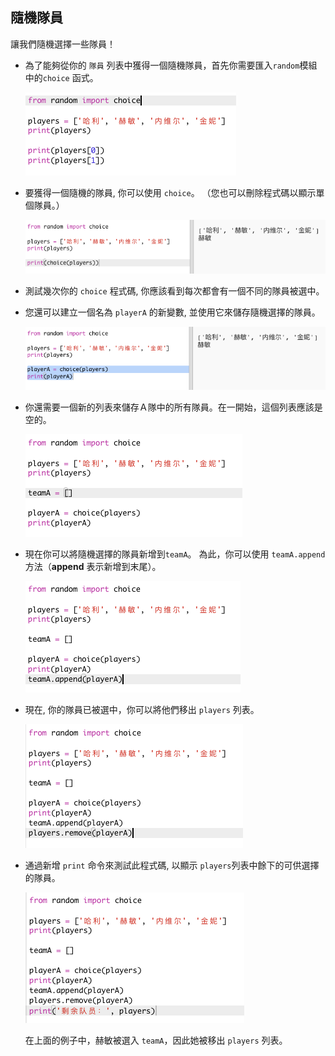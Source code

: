 ## 隨機隊員

讓我們隨機選擇一些隊員！

+ 為了能夠從你的 `隊員` 列表中獲得一個隨機隊員，首先你需要匯入`random`模組中的`choice` 函式。
    
    ![截圖](images/team-import-random.png)

+ 要獲得一個隨機的隊員, 你可以使用 `choice`。 （您也可以刪除程式碼以顯示單個隊員。）
    
    ![截圖](images/team-random-player.png)

+ 測試幾次你的 `choice` 程式碼, 你應該看到每次都會有一個不同的隊員被選中。

+ 您還可以建立一個名為 `playerA` 的新變數, 並使用它來儲存隨機選擇的隊員。
    
    ![截圖](images/team-random-playerA.png)

+ 你還需要一個新的列表來儲存Ａ隊中的所有隊員。在一開始，這個列表應該是空的。
    
    ![截圖](images/team-teamA.png)

+ 現在你可以將隨機選擇的隊員新增到`teamA`。 為此，你可以使用 `teamA.append` 方法（**append** 表示新增到末尾）。
    
    ![截圖](images/team-teamA-add.png)

+ 現在, 你的隊員已被選中，你可以將他們移出 `players` 列表。
    
    ![截圖](images/team-players-remove.png)

+ 通過新增 `print` 命令來測試此程式碼, 以顯示 `players`列表中餘下的可供選擇的隊員。
    
    ![截圖](images/team-players-remove-test.png)
    
    在上面的例子中，赫敏被選入 `teamA`，因此她被移出 `players` 列表。